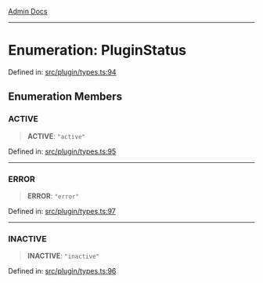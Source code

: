 [Admin Docs](/)

***

# Enumeration: PluginStatus

Defined in: [src/plugin/types.ts:94](https://github.com/PalisadoesFoundation/talawa-admin/blob/main/src/plugin/types.ts#L94)

## Enumeration Members

### ACTIVE

> **ACTIVE**: `"active"`

Defined in: [src/plugin/types.ts:95](https://github.com/PalisadoesFoundation/talawa-admin/blob/main/src/plugin/types.ts#L95)

***

### ERROR

> **ERROR**: `"error"`

Defined in: [src/plugin/types.ts:97](https://github.com/PalisadoesFoundation/talawa-admin/blob/main/src/plugin/types.ts#L97)

***

### INACTIVE

> **INACTIVE**: `"inactive"`

Defined in: [src/plugin/types.ts:96](https://github.com/PalisadoesFoundation/talawa-admin/blob/main/src/plugin/types.ts#L96)
